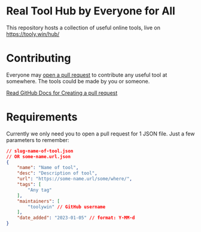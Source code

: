 # Real Tool Hub by Everyone for All
This repository hosts a collection of useful online tools, live on https://tooly.win/hub/

# Contributing
Everyone may [open a pull request](https://github.com/toolywin/external/compare) to contribute any useful tool at somewhere. The tools could be made by you or someone.

[Read GitHub Docs for Creating a pull request](https://docs.github.com/en/pull-requests/collaborating-with-pull-requests/proposing-changes-to-your-work-with-pull-requests/creating-a-pull-request)

# Requirements
Currently we only need you to open a pull request for 1 JSON file. Just a few parameters to remember:
```json
// slug-name-of-tool.json
// OR some-name.url.json
{
	"name": "Name of tool",
	"desc": "Description of tool",
	"url": "https://some-name.url/some/where/",
	"tags": [
		"Any tag"
	],
	"maintainers": [
		"toolywin" // GitHub username
	],
	"date_added": "2023-01-05" // format: Y-MM-d
}
```
